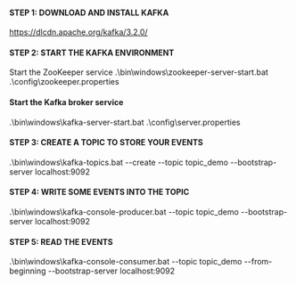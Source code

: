 #### STEP 1: DOWNLOAD AND INSTALL KAFKA  
https://dlcdn.apache.org/kafka/3.2.0/

####  STEP 2: START THE KAFKA ENVIRONMENT  
Start the ZooKeeper service
.\bin\windows\zookeeper-server-start.bat .\config\zookeeper.properties

#### Start the Kafka broker service
.\bin\windows\kafka-server-start.bat .\config\server.properties

#### STEP 3: CREATE A TOPIC TO STORE YOUR EVENTS  
.\bin\windows\kafka-topics.bat --create --topic topic_demo --bootstrap-server localhost:9092

#### STEP 4: WRITE SOME EVENTS INTO THE TOPIC  
.\bin\windows\kafka-console-producer.bat --topic topic_demo --bootstrap-server localhost:9092

#### STEP 5:  READ THE EVENTS
.\bin\windows\kafka-console-consumer.bat --topic topic_demo --from-beginning --bootstrap-server localhost:9092
